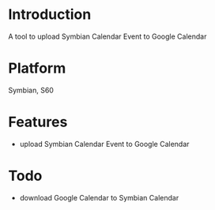 # Introduction #

A tool to upload Symbian Calendar Event to Google Calendar

# Platform #

Symbian, S60

# Features #
  * upload  Symbian Calendar Event to Google Calendar

# Todo #
  * download  Google Calendar to  Symbian Calendar